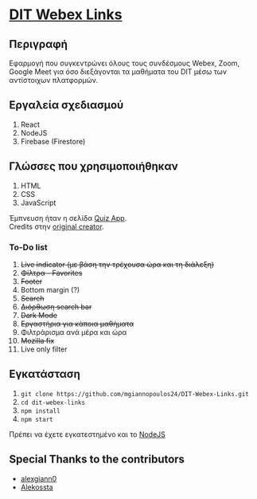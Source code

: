 # [DIT Webex Links](https://curious-bunny-06f02d.netlify.app/)

## Περιγραφή 

Εφαρμογή που συγκεντρώνει όλους τους συνδέσμους Webex, Zoom, Google Meet για όσο διεξάγονται τα μαθήματα του DIT μέσω των αντίστοιχων πλατφορμών.

## Εργαλεία σχεδιασμού

1. React
2. NodeJS
3. Firebase (Firestore)

## Γλώσσες που χρησιμοποιήθηκαν

1. HTML
2. CSS 
3. JavaScript

Έμπνευση ήταν η σελίδα [Quiz App](https://starlit-daffodil-2e4733.netlify.app/). <br>
Credits στην [original creator](https://github.com/matinanadali).

### To-Do list
1. ~~Live indicator (με βάση την τρέχουσα ώρα και τη διάλεξη)~~
2. ~~Φίλτρα - Favorites~~
3. ~~Footer~~
4. Bottom margin (?)
5. ~~Search~~
6. ~~Διόρθωση search bar~~
7. ~~Dark Mode~~
8. ~~Εργαστήρια για κάποια μαθήματα~~
9. Φιλτράρισμα ανά μέρα και ώρα
10. ~~Mozilla fix~~
11. Live only filter

## Εγκατάσταση 

1. `git clone https://github.com/mgiannopoulos24/DIT-Webex-Links.git`
2. `cd dit-webex-links`
3. `npm install`
4. `npm start`

Πρέπει να έχετε εγκατεστημένο και το [NodeJS](https://nodejs.org/en)

## Special Thanks to the contributors

- [alexgiann0](https://github.com/alexgiann0)
- [Alekossta](https://github.com/Alekossta)